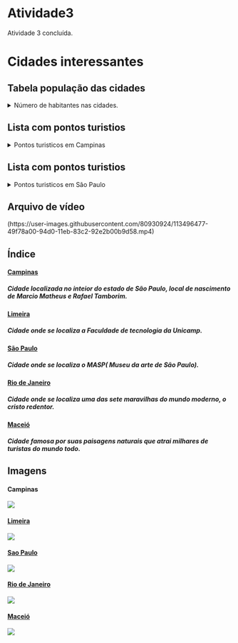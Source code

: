 # Atividade3
Atividade 3 concluída.
<!DOCTYPE html>
<html> 

  </head>
  <body>
  <h1> Cidades interessantes </h1>
  
  <p><h2> Tabela população das cidades</h2>
<details> 
<Summary> Número de habitantes nas cidades. </Summary>
<table border="1">
    <tr><th>Cidades</th><th colspan="2"> População total </th></tr>
    <tr><td>Campinas</td><td coldspan="2">	1 213 792 hab.</td></tr>
    <tr><td>Limeira </td><td coldspan="2">  308.482 hab.</td></tr>
    <tr><td>São Paulo</td><td coldspan="2"> 12,33 milhões hab.</td></tr>
    <tr><td>Rio de Janeiro</td><td coldspan="2"> 6,748 milhões hab.</td></tr>
    <tr><td> Maceió</td><td coldspan="2">1,025 milhão hab. </td></tr>
</table>
</details>
</p>

<p><h2>Lista com pontos turistios </h2>
  
  <details>
    <summary>Pontos turisticos em Campinas</summary>
  <ol>
        <li>Parque Portugal</li>
        <li>Shopping Dom Pedro</li>
        <li>Bosque dos jequitibas</li>
        <li>Pedreira do chapadão </li>
        <li>Mercado municipal</li>
    </ol>
  </details>
</p>


<p><h2>Lista com pontos turistios </h2>
  
  <details>
    <summary>Pontos turisticos em São Paulo</summary>
  <ul>
      <li>Museu da arte de São Paulo </li>
      <li>Parque Ibirapuera</li>
      <li>Pinacoteca de São Paulo</li>
      <li>Mercado municipal </li>
      <li>Estádio Morumbi</li>
  </ul>
</details>
</p>

<p><h2> Arquivo de vídeo </h2>
(https://user-images.githubusercontent.com/80930924/113496477-49f78a00-94d0-11eb-83c2-92e2b00b9d58.mp4)

  <p> <h2> Índice </h2> </p>

  <p> <h4> <a href="#um"> Campinas </a> </h4> </p> 
  <p> <h5> Cidade localizada no inteior do estado de São Paulo, local de nascimento de Marcio Matheus e Rafael Tamborim. </h5> </p>
  
  
  <p> <h4> <a href="#dois"> Limeira </a> </h4> </p> 
  <p> <h5> Cidade onde se localiza a Faculdade de tecnologia da Unicamp. </h5> </p>
  
  
  <p> <h4> <a href="#tres"> São Paulo </a> </h4> </p>
  <p> <h5> Cidade onde se localiza o MASP( Museu da arte de São Paulo). </h5> </p>
  
  
  <p> <h4> <a href="#quatro"> Rio de Janeiro </a> </h4> </p>
  <p> <h5> Cidade onde se localiza uma das sete maravilhas do mundo moderno, o cristo redentor.</h5> </p>
  
  <p> <h4> <a href="#cinco"> Maceió </a> </h4> </p>
  <p> <h5> Cidade famosa por suas paisagens naturais que atrai milhares de turistas do mundo todo. </h5> </p>
 
 <p> <h2> Imagens </h2> </p>
 
<h4 id="um">Campinas</h4> 

<a href="https://wikitravel.org/pt/Campinas"> <img src="https://www.livehere.com.br/blog/wp-content/uploads/2019/05/morar-em-campinas-990x556.jpg"/>

<h4 id="dois">Limeira</h4> 

<a href="https://wikitravel.org/pt/Limeira"> <img src="https://catagua.com.br/wp-content/uploads/2020/06/6-vantagens-de-morar-em-limeira-768x512.jpg"/>
  
<h4 id="tres"> Sao Paulo</h4> 
  
<a href="https://wikitravel.org/pt/S%C3%A3o_Paulo"> <img src="https://www.euandopelomundo.com/wp-content/uploads/2019/04/sao_paulo.jpg"/>
 
<h4 id="quatro">Rio de Janeiro</h4> 
 
 <a href="https://wikitravel.org/pt/Rio_de_Janeiro"> <img src="https://rederiohoteis.com/wp-content/uploads/2018/03/2018-04-11-rio-de-janeiro-em-3-dias-como-aproveitar-802x506.jpg"/>
  
 <h4 id="cinco">Maceió</h4> 
  
<a href="https://wikitravel.org/pt/Macei%C3%B3"> <img src="http://www.maceio.al.gov.br/wp-content/uploads/2020/12/jpg/2020/12/Macei%C3%B3-Jonathan-Lins-30-1024x767.jpg"/>
 
  
  
  </body>
  </html>
